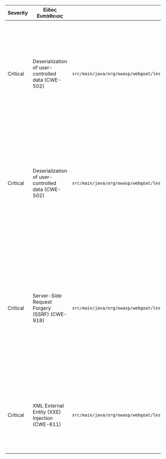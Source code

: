 | Severity | Είδος Ευπάθειας | Αρχείο | Περιγραφή | Περιγραφή της Ευπάθειας | Απόσπασμα Κώδικα | Προτεινόμενα Μέτρα | Σύνδεσμος |
|----------|------------------|--------|------------|---------------------------|-------------------|----------------------|-----------|
| Critical | Deserialization of user-controlled data (CWE-502) | `src/main/java/org/owasp/webgoat/lessons/vulnerablecomponents/VulnerableComponentsLesson.java` | Η αποδοχή ακατέργαστων δεδομένων από τον χρήστη και η χρήση της XStream για deserialization επιτρέπει την εκτέλεση αυθαίρετου κώδικα. | Η ευπάθεια αφορά την **απροστάτευτη αποσειριοποίηση**. Η χρήση βιβλιοθηκών όπως XStream επιτρέπει σε επιτιθέμενο να δημιουργήσει αυθαίρετα αντικείμενα, οδηγώντας σε απομακρυσμένη εκτέλεση κώδικα, DoS ή άλλες καταχρήσεις. | ```java\ncontact = (Contact) xstream.fromXML(payload);\n``` | - Αποφυγή χρήσης μη αξιόπιστων δεδομένων.\n- Αντικατάσταση με ασφαλείς μορφές (π.χ. JSON χωρίς auto-binding).\n- Περιορισμός επιτρεπτών τύπων με `allowTypes()` ή `denyTypes()`.\n- Ενεργοποίηση ασφαλούς λειτουργίας (safe mode).\n- Χρήση ασφαλέστερων βιβλιοθηκών (π.χ. Jackson με απενεργοποιημένο default typing). | [View on GitHub](https://github.com/StergiosMoutzikos/WebGoat/security/code-scanning/35) |
| Critical | Deserialization of user-controlled data (CWE-502) | `src/main/java/org/owasp/webgoat/lessons/deserialization/InsecureDeserializationTask.java` | Η χρήση του `ObjectInputStream` για deserialization μη αξιόπιστων δεδομένων Base64-encoded επιτρέπει την εκτέλεση αυθαίρετου κώδικα, ακόμη και πριν επιστραφεί το αντικείμενο. | Η ευπάθεια βασίζεται στην **απροστάτευτη αποσειριοποίηση** όπως ορίζεται από το [CWE-502](https://cwe.mitre.org/data/definitions/502.html). Επιτιθέμενοι μπορούν να κατασκευάσουν σύνθετα αντικείμενα ώστε να εκτελέσουν κακόβουλο κώδικα κατά την αποσειριοποίηση. | ```java\nObjectInputStream ois = new ObjectInputStream(\n    new ByteArrayInputStream(Base64.getDecoder().decode(b64token)));\nObject o = ois.readObject();\n``` | - Αποφυγή χρήσης `ObjectInputStream` με μη αξιόπιστα δεδομένα.\n- Χρήση εναλλακτικών μεθόδων (π.χ. JSON parsing με προκαθορισμένους τύπους).\n- Εάν είναι απαραίτητο, χρήση βιβλιοθηκών όπως `ValidatingObjectInputStream` (Apache Commons IO) με whitelist τύπων.\n- Αποτροπή δημιουργίας αντικειμένων μη αναμενόμενων τύπων (π.χ. μέσω `instanceof` ή με κατάλληλη λογική filtering πριν τη χρήση). | [View on GitHub](https://github.com/StergiosMoutzikos/WebGoat/security/code-scanning/34) |
| Critical | Server-Side Request Forgery (SSRF) (CWE-918) | `src/main/java/org/owasp/webgoat/lessons/ssrf/SSRFTask2.java` | Χρήση της παραμέτρου `url` από τον χρήστη χωρίς επαλήθευση και ενσωμάτωσή της απευθείας σε HTTP αίτημα μέσω της κλάσης `URL`. Αυτό επιτρέπει σε επιτιθέμενο να κατευθύνει τον server να κάνει αιτήματα σε μη εξουσιοδοτημένους προορισμούς. | Η ευπάθεια ανήκει στην κατηγορία **CWE-918: Server-Side Request Forgery (SSRF)**. Ο επιτιθέμενος μπορεί να εξαναγκάσει τον server να κάνει HTTP/HTTPS αιτήματα εσωτερικά ή σε εξωτερικά endpoints, προσπερνώντας firewall ή προκαλώντας πρόσβαση σε ευαίσθητα εσωτερικά συστήματα. | ```java\nif (url.matches("http://ifconfig\\.pro")) {\n  try (InputStream in = new URL(url).openStream()) {\n    html = new String(in.readAllBytes(), StandardCharsets.UTF_8); // ...\n  }\n}``` | - Μην χρησιμοποιείτε απευθείας URLs από τον χρήστη.\n- Ορίστε whitelist με επιτρεπόμενους hosts/URLs και ελέγξτε τα δεδομένα εισόδου έναντι αυτής.\n- Απομονώστε τους εξωτερικούς πόρους από το εσωτερικό δίκτυο.\n- Εφαρμόστε καταγραφή (logging) και παρακολούθηση για αιτήματα από δυναμικά URLs. | [View on GitHub](https://github.com/StergiosMoutzikos/WebGoat/security/code-scanning/19) |
| Critical | XML External Entity (XXE) Injection (CWE-611) | `src/main/java/org/owasp/webgoat/lessons/xxe/CommentsCache.java` | Parsing XML με αδύναμη ή μη ασφαλή ρύθμιση του XML parser, επιτρέπει επιθέσεις XXE μέσω εξωτερικών entity references. | Το parsing μη αξιόπιστων XML αρχείων με ενεργοποιημένα external entities μπορεί να οδηγήσει σε αποκάλυψη αρχείων, DoS ή SSRF επιθέσεις. | ```java\nxif.setProperty(XMLConstants.ACCESS_EXTERNAL_SCHEMA, ""); // compliant\n\nvar xsr = xif.createXMLStreamReader(new StringReader(xml));\nvar unmarshaller = jc.createUnmarshaller();\nreturn (Comment) unmarshaller.unmarshal(xsr);\n``` | - Απενεργοποίηση Document Type Declarations (DTDs).\n- Απενεργοποίηση parsing εξωτερικών γενικών και παραμετρικών entities.\n- Εφαρμογή ορίων expansion entities για αποφυγή DoS.\n- Αναφορά στο OWASP XML Entity Prevention Cheat Sheet και χρήση ασφαλών ρυθμίσεων ανά XML parser. | [View on GitHub](https://github.com/StergiosMoutzikos/WebGoat/security/code-scanning/18) |
